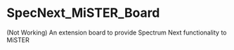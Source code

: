 # SpecNext_MiSTER_Board
(Not Working) An extension board to provide Spectrum Next functionality to MiSTER
